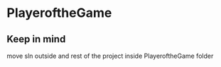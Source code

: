 # PlayeroftheGame


## Keep in mind

move sln outside and rest of the project inside PlayeroftheGame folder
